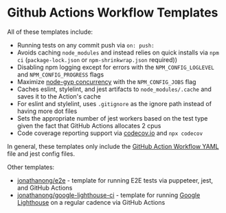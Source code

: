 # Github Actions Workflow Templates

All of these templates include:

- Running tests on any commit push via `on: push:`
- Avoids caching `node_modules` and instead relies on quick installs via `npm ci` (`package-lock.json` or `npm-shrinkwrap.json` required))
- Disabling npm logging except for errors with the `NPM_CONFIG_LOGLEVEL` and `NPM_CONFIG_PROGRESS` flags
- Maximize [node-gyp concurrency](https://github.com/nodejs/node-gyp/pull/1771) with the `NPM_CONFIG_JOBS` flag
- Caches eslint, stylelint, and jest artifacts to `node_modules/.cache` and saves it to the Action's cache
- For eslint and stylelint, uses `.gitignore` as the ignore path instead of having more dot files
- Sets the appropriate number of jest workers based on the test type given the fact that GitHub Actions allocates 2 cpus
- Code coverage reporting support via [codecov.io](https://codecov.io/) and `npx codecov`

In general, these templates only include the [GitHub Action Workflow YAML](https://help.github.com/en/actions/reference/workflow-syntax-for-github-actions) file and jest config files.

Other templates:

- [jonathanong/e2e](https://github.com/jonathanong/e2e) - template for running E2E tests via puppeteer, jest, and GitHub Actions
- [jonathanong/google-lighthouse-ci](https://github.com/jonathanong/google-lighthouse-ci) - template for running [Google Lighthouse](https://developers.google.com/web/tools/lighthouse) on a regular cadence via GitHub Actions
